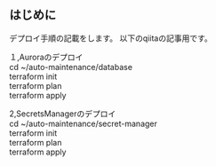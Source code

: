 ## はじめに
デプロイ手順の記載をします。
以下のqiitaの記事用です。


１,Auroraのデプロイ  
cd ~/auto-maintenance/database  
terraform init  
terraform plan  
terraform apply  

2,SecretsManagerのデプロイ  
cd ~/auto-maintenance/secret-manager  
terraform init  
terraform plan  
terraform apply  
